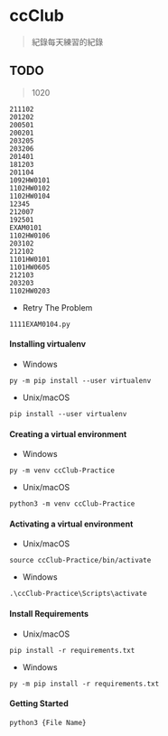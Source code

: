 # ccClub

> 紀錄每天練習的紀錄

## TODO

> 1020
```
211102
201202
200501
200201
203205
203206
201401
181203
201104
1092HW0101
1102HW0102
1102HW0104
12345
212007
192501
EXAM0101
1102HW0106
203102
212102
1101HW0101
1101HW0605
212103
203203
1102HW0203
```
- Retry The Problem
```
1111EXAM0104.py
```

#### Installing virtualenv
- Windows
```
py -m pip install --user virtualenv
```
- Unix/macOS
```
pip install --user virtualenv
```

#### Creating a virtual environment
- Windows
```
py -m venv ccClub-Practice
```
- Unix/macOS
```
python3 -m venv ccClub-Practice
```

#### Activating a virtual environment
- Unix/macOS
```
source ccClub-Practice/bin/activate
```
- Windows
```
.\ccClub-Practice\Scripts\activate
```

#### Install Requirements
- Unix/macOS
```
pip install -r requirements.txt
```
- Windows
```
py -m pip install -r requirements.txt
```


#### Getting Started

```
python3 {File Name}
```